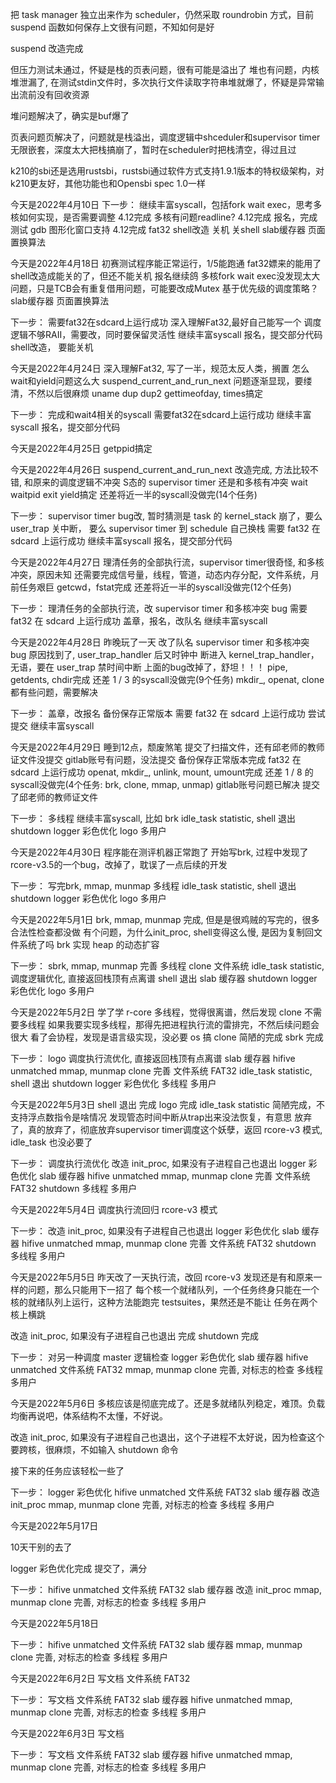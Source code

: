 把 task manager 独立出来作为 scheduler，仍然采取 roundrobin 方式，目前 suspend 函数如何保存上文很有问题，不知如何是好

suspend 改造完成

但压力测试未通过，怀疑是栈的页表问题，很有可能是溢出了
堆也有问题，内核堆泄漏了, 在测试stdin文件时，多次执行文件读取字符串堆就爆了，怀疑是异常输出流前没有回收资源

堆问题解决了，确实是buf爆了

页表问题页解决了，问题就是栈溢出，调度逻辑中shceduler和supervisor timer无限嵌套，深度太大把栈搞崩了，暂时在scheduler时把栈清空，得过且过

k210的sbi还是选用rustsbi，rustsbi通过软件方式支持1.9.1版本的特权级架构，对k210更友好，其他功能也和Opensbi spec 1.0一样

今天是2022年4月10日
下一步：
继续丰富syscall，包括fork wait exec，思考多核如何实现，是否需要调整 4.12完成
多核有问题readline? 4.12完成
报名，完成测试
gdb 图形化窗口支持  4.12完成
fat32
shell改造   关机    关shell
slab缓存器
页面置换算法

今天是2022年4月18日
初赛测试程序能正常运行，1/5能跑通
fat32嫖来的能用了
shell改造成能关的了，但还不能关机
报名继续鸽
多核fork wait exec没发现太大问题，只是TCB会有重复借用问题，可能要改成Mutex
基于优先级的调度策略？
slab缓存器
页面置换算法

下一步：
需要fat32在sdcard上运行成功
深入理解Fat32,最好自己能写一个
调度逻辑不够RAII，需要改，同时要保留灵活性
继续丰富syscall
报名，提交部分代码
shell改造， 要能关机

今天是2022年4月24日
深入理解Fat32, 写了一半，规范太反人类，搁置
怎么wait和yield问题这么大
suspend_current_and_run_next 问题逐渐显现，要缕清，不然以后很麻烦
uname dup dup2 gettimeofday, times搞定

下一步：
完成和wait4相关的syscall
需要fat32在sdcard上运行成功
继续丰富syscall
报名，提交部分代码

今天是2022年4月25日
getppid搞定

今天是2022年4月26日
suspend_current_and_run_next 改造完成, 方法比较不错, 和原来的调度逻辑不冲突
S态的 supervisor timer 还是和多核有冲突
wait waitpid exit yield搞定
还差将近一半的syscall没做完(14个任务)

下一步：
supervisor timer bug改, 暂时猜测是 task 的 kernel_stack 崩了，要么 user_trap 关中断，
要么 supervisor timer 到 schedule 自己换栈
需要 fat32 在 sdcard 上运行成功
继续丰富syscall
报名，提交部分代码

今天是2022年4月27日
理清任务的全部执行流，supervisor timer很奇怪, 和多核冲突，原因未知
还需要完成信号量，线程，管道，动态内存分配，文件系统，月前任务艰巨
getcwd，fstat完成
还差将近一半的syscall没做完(12个任务)

下一步：
理清任务的全部执行流，改 supervisor timer 和多核冲突 bug
需要 fat32 在 sdcard 上运行成功
盖章，报名，改队名
继续丰富syscall

今天是2022年4月28日
昨晚玩了一天
改了队名
supervisor timer 和多核冲突 bug 原因找到了, user_trap_handler 后又时钟中
断进入 kernel_trap_handler，无语，要在 user_trap 禁时间中断
上面的bug改掉了，舒坦！！！
pipe, getdents, chdir完成
还差 1 / 3 的syscall没做完(9个任务)
mkdir_, openat, clone 都有些问题，需要解决

下一步：
盖章，改报名
备份保存正常版本
需要 fat32 在 sdcard 上运行成功
尝试提交
继续丰富syscall

今天是2022年4月29日
睡到12点，颓废煞笔
提交了扫描文件，还有邱老师的教师证文件没提交
gitlab账号有问题，没法提交
备份保存正常版本完成
fat32 在 sdcard 上运行成功
openat, mkdir_, unlink, mount, umount完成
还差 1 / 8 的syscall没做完(4个任务: brk, clone, mmap, unmap)
gitlab账号问题已解决
提交了邱老师的教师证文件

下一步：
多线程
继续丰富syscall, 比如 brk
idle_task statistic,
shell 退出
shutdown
logger 彩色优化
logo
多用户

今天是2022年4月30日
程序能在测评机器正常跑了
开始写brk, 过程中发现了rcore-v3.5的一个bug，改掉了，耽误了一点后续的开发

下一步：
写完brk, mmap, munmap
多线程
idle_task statistic,
shell 退出
shutdown
logger 彩色优化
logo
多用户

今天是2022年5月1日
brk, mmap, munmap 完成, 但是是很鸡贼的写完的，很多合法性检查都没做
有个问题，为什么init_proc, shell变得这么慢, 是因为复制回文件系统了吗
brk 实现 heap 的动态扩容

下一步：
sbrk, mmap, munmap 完善
多线程 clone
文件系统
idle_task statistic,
调度逻辑优化, 直接返回栈顶有点离谱
shell 退出
slab 缓存器
shutdown
logger 彩色优化
logo
多用户

今天是2022年5月2日
学了学 r-core 多线程，觉得很离谱，然后发现 clone 不需要多线程
如果我要实现多线程，那得先把进程执行流的雷排完，不然后续问题会很大
看了会协程，发现是语言级实现，没必要 os 搞
clone 简陋的完成
sbrk 完成

下一步：
logo
调度执行流优化, 直接返回栈顶有点离谱
slab 缓存器
hifive unmatched
mmap, munmap clone 完善
文件系统 FAT32
idle_task statistic,
shell 退出
shutdown
logger 彩色优化
多线程
多用户

今天是2022年5月3日
shell 退出 完成
logo 完成
idle_task statistic 简陋完成，不支持浮点数指令是啥情况
发现管态时间中断从trap出来没法恢复，有意思
放弃了，真的放弃了，彻底放弃supervisor timer调度这个妖孽，返回 rcore-v3 模式, idle_task 也没必要了

下一步：
调度执行流优化
改造 init_proc, 如果没有子进程自己也退出
logger 彩色优化
slab 缓存器
hifive unmatched
mmap, munmap clone 完善
文件系统 FAT32
shutdown
多线程
多用户

今天是2022年5月4日
调度执行流回归 rcore-v3 模式

下一步：
改造 init_proc, 如果没有子进程自己也退出
logger 彩色优化
slab 缓存器
hifive unmatched
mmap, munmap clone 完善
文件系统 FAT32
shutdown
多线程
多用户

今天是2022年5月5日
昨天改了一天执行流，改回 rcore-v3 发现还是有和原来一样的问题，那么只能用下一招了
每个核一个就绪队列，一个任务终身只能在一个核的就绪队列上运行，这种方法能跑完 testsuites，果然还是不能让
任务在两个核上横跳

改造 init_proc, 如果没有子进程自己也退出 完成
shutdown 完成

下一步：
对另一种调度 master 逻辑检查
logger 彩色优化
slab 缓存器
hifive unmatched
文件系统 FAT32
mmap, munmap clone 完善, 对标志的检查
多线程
多用户

今天是2022年5月6日
多核应该是彻底完成了。还是多就绪队列稳定，难顶。负载均衡再说吧，体系结构不太懂，不好说。

改造 init_proc, 如果没有子进程自己也退出，这个子进程不太好说，因为检查这个要跨核，很麻烦，不如输入 shutdown 命令

接下来的任务应该轻松一些了

下一步：
logger 彩色优化
hifive unmatched
文件系统 FAT32
slab 缓存器
改造 init_proc
mmap, munmap clone 完善, 对标志的检查
多线程
多用户

今天是2022年5月17日

10天干别的去了

logger 彩色优化完成
提交了，满分

下一步：
hifive unmatched
文件系统 FAT32
slab 缓存器
改造 init_proc
mmap, munmap clone 完善, 对标志的检查
多线程
多用户


今天是2022年5月18日

下一步：
hifive unmatched
文件系统 FAT32
slab 缓存器
mmap, munmap clone 完善, 对标志的检查
多线程
多用户

今天是2022年6月2日
写文档
文件系统 FAT32

下一步：
写文档
文件系统 FAT32
slab 缓存器
hifive unmatched
mmap, munmap clone 完善, 对标志的检查
多线程
多用户

今天是2022年6月3日
写文档

下一步：
写文档
文件系统 FAT32
slab 缓存器
hifive unmatched
mmap, munmap clone 完善, 对标志的检查
多线程
多用户
